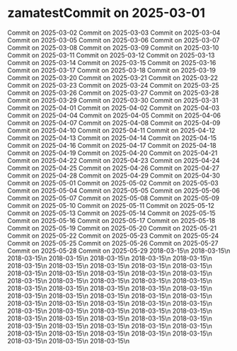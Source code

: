 # zamatestCommit on 2025-03-01
Commit on 2025-03-02
Commit on 2025-03-03
Commit on 2025-03-04
Commit on 2025-03-05
Commit on 2025-03-06
Commit on 2025-03-07
Commit on 2025-03-08
Commit on 2025-03-09
Commit on 2025-03-10
Commit on 2025-03-11
Commit on 2025-03-12
Commit on 2025-03-13
Commit on 2025-03-14
Commit on 2025-03-15
Commit on 2025-03-16
Commit on 2025-03-17
Commit on 2025-03-18
Commit on 2025-03-19
Commit on 2025-03-20
Commit on 2025-03-21
Commit on 2025-03-22
Commit on 2025-03-23
Commit on 2025-03-24
Commit on 2025-03-25
Commit on 2025-03-26
Commit on 2025-03-27
Commit on 2025-03-28
Commit on 2025-03-29
Commit on 2025-03-30
Commit on 2025-03-31
Commit on 2025-04-01
Commit on 2025-04-02
Commit on 2025-04-03
Commit on 2025-04-04
Commit on 2025-04-05
Commit on 2025-04-06
Commit on 2025-04-07
Commit on 2025-04-08
Commit on 2025-04-09
Commit on 2025-04-10
Commit on 2025-04-11
Commit on 2025-04-12
Commit on 2025-04-13
Commit on 2025-04-14
Commit on 2025-04-15
Commit on 2025-04-16
Commit on 2025-04-17
Commit on 2025-04-18
Commit on 2025-04-19
Commit on 2025-04-20
Commit on 2025-04-21
Commit on 2025-04-22
Commit on 2025-04-23
Commit on 2025-04-24
Commit on 2025-04-25
Commit on 2025-04-26
Commit on 2025-04-27
Commit on 2025-04-28
Commit on 2025-04-29
Commit on 2025-04-30
Commit on 2025-05-01
Commit on 2025-05-02
Commit on 2025-05-03
Commit on 2025-05-04
Commit on 2025-05-05
Commit on 2025-05-06
Commit on 2025-05-07
Commit on 2025-05-08
Commit on 2025-05-09
Commit on 2025-05-10
Commit on 2025-05-11
Commit on 2025-05-12
Commit on 2025-05-13
Commit on 2025-05-14
Commit on 2025-05-15
Commit on 2025-05-16
Commit on 2025-05-17
Commit on 2025-05-18
Commit on 2025-05-19
Commit on 2025-05-20
Commit on 2025-05-21
Commit on 2025-05-22
Commit on 2025-05-23
Commit on 2025-05-24
Commit on 2025-05-25
Commit on 2025-05-26
Commit on 2025-05-27
Commit on 2025-05-28
Commit on 2025-05-29
2018-03-15\n
2018-03-15\n
2018-03-15\n
2018-03-15\n
2018-03-15\n
2018-03-15\n
2018-03-15\n
2018-03-15\n
2018-03-15\n
2018-03-15\n
2018-03-15\n
2018-03-15\n
2018-03-15\n
2018-03-15\n
2018-03-15\n
2018-03-15\n
2018-03-15\n
2018-03-15\n
2018-03-15\n
2018-03-15\n
2018-03-15\n
2018-03-15\n
2018-03-15\n
2018-03-15\n
2018-03-15\n
2018-03-15\n
2018-03-15\n
2018-03-15\n
2018-03-15\n
2018-03-15\n
2018-03-15\n
2018-03-15\n
2018-03-15\n
2018-03-15\n
2018-03-15\n
2018-03-15\n
2018-03-15\n
2018-03-15\n
2018-03-15\n
2018-03-15\n
2018-03-15\n
2018-03-15\n
2018-03-15\n
2018-03-15\n
2018-03-15\n
2018-03-15\n
2018-03-15\n
2018-03-15\n
2018-03-15\n
2018-03-15\n
2018-03-15\n
2018-03-15\n
2018-03-15\n
2018-03-15\n
2018-03-15\n
2018-03-15\n
2018-03-15\n
2018-03-15\n
2018-03-15\n
2018-03-15\n
